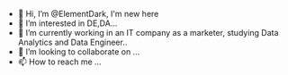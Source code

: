 - 👋 Hi, I’m @ElementDark, I'm new here
- 👀 I’m interested in DE,DA...
- 🌱 I’m currently working in an IT company as a marketer, studying Data Analytics and Data Engineer..
- 💞️ I’m looking to collaborate on ...
- 📫 How to reach me ...

<!---
ElementDark/ElementDark is a ✨ special ✨ repository because its `README.md` (this file) appears on your GitHub profile.
You can click the Preview link to take a look at your changes.
--->
